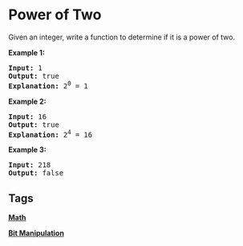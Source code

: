 # Power of Two

<p>Given an integer, write a function to determine if it is a power of two.</p>

<p><strong>Example 1:</strong></p>

<pre>
<strong>Input:</strong> 1
<strong>Output:</strong> true 
<strong>Explanation: </strong>2<sup>0</sup>&nbsp;= 1
</pre>

<p><strong>Example 2:</strong></p>

<pre>
<strong>Input:</strong> 16
<strong>Output:</strong> true
<strong>Explanation: </strong>2<sup>4</sup>&nbsp;= 16</pre>

<p><strong>Example 3:</strong></p>

<pre>
<strong>Input:</strong> 218
<strong>Output:</strong> false</pre>



## Tags

**[Math](https://leetcode.com/tag/math)**

**[Bit Manipulation](https://leetcode.com/tag/bit-manipulation)**


